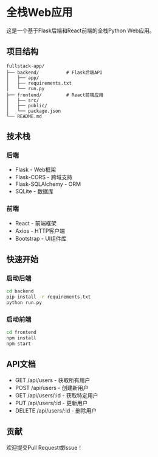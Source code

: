 # 全栈Web应用

这是一个基于Flask后端和React前端的全栈Python Web应用。

## 项目结构

```
fullstack-app/
├── backend/          # Flask后端API
│   ├── app/
│   ├── requirements.txt
│   └── run.py
├── frontend/         # React前端应用
│   ├── src/
│   ├── public/
│   └── package.json
└── README.md
```

## 技术栈

### 后端
- Flask - Web框架
- Flask-CORS - 跨域支持
- Flask-SQLAlchemy - ORM
- SQLite - 数据库

### 前端
- React - 前端框架
- Axios - HTTP客户端
- Bootstrap - UI组件库

## 快速开始

### 启动后端
```bash
cd backend
pip install -r requirements.txt
python run.py
```

### 启动前端
```bash
cd frontend
npm install
npm start
```

## API文档

- GET /api/users - 获取所有用户
- POST /api/users - 创建新用户
- GET /api/users/:id - 获取特定用户
- PUT /api/users/:id - 更新用户
- DELETE /api/users/:id - 删除用户

## 贡献

欢迎提交Pull Request或Issue！